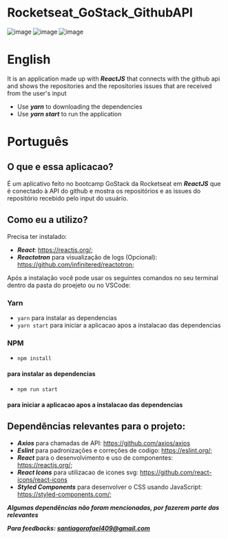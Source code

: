 # Rocketseat_GoStack_GithubAPI


![image](https://i.imgur.com/AS1DbRW.png)
![image](https://i.imgur.com/jyODcG4.png)
![image](https://i.imgur.com/NESFlsg.png)

# English

It is an application made up with ***ReactJS*** that connects with the github api and shows the repositories and the repositories issues that are received from the user's input

- Use ***yarn*** to downloading the dependencies
- Use ***yarn start*** to run the application


# Português

## O que e essa aplicacao?

É um aplicativo feito no bootcamp GoStack da Rocketseat em ***ReactJS*** que é conectado à API do github e mostra os repositórios e as issues do repositório recebido pelo input do usuário.

## Como eu a utilizo?

Precisa ter instalado:
- ***React***: https://reactjs.org/;
- ***Reactotron*** para visualização de logs (Opcional): https://github.com/infinitered/reactotron;

Após a instalação você pode usar os seguintes comandos no seu terminal dentro da pasta do proejeto ou no VSCode:

### Yarn

- ``` yarn ``` 
para instalar as dependencias
- ``` yarn start ``` 
para iniciar a aplicacao apos a instalacao das dependencias

### NPM

- ```npm install``` 
#### para instalar as dependencias
- ```npm run start``` 
#### para iniciar a aplicacao apos a instalacao das dependencias

## Dependências relevantes para o projeto:
- ***Axios*** para chamadas de API: https://github.com/axios/axios
- ***Eslint*** para padronizações e correções de codigo: https://eslint.org/;
- ***React*** para o desenvolvimento e uso de componentes: https://reactjs.org/;
- ***React Icons*** para utilizacao de icones svg: https://github.com/react-icons/react-icons
- ***Styled Components*** para desenvolver o CSS usando JavaScript: https://styled-components.com/;

***Algumas dependências não foram mencionadas, por fazerem parte das relevantes***

***Para feedbacks: santiagorafael409@gmail.com***

